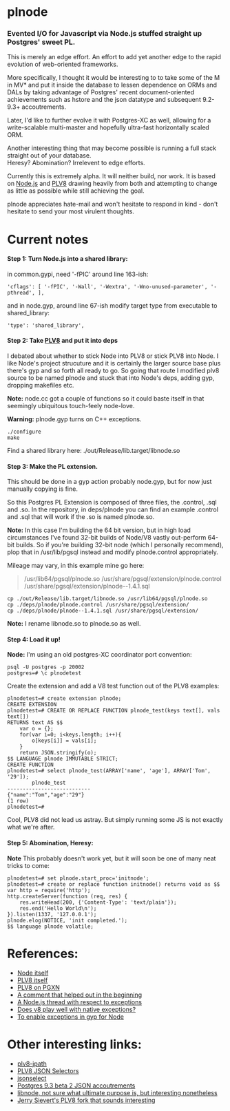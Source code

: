 plnode
===

### Evented I/O for Javascript via Node.js stuffed straight up Postgres' sweet PL.

This is merely an edge effort.  An effort to add yet another edge to the rapid evolution of web-oriented frameworks.

More specifically, I thought it would be interesting to to take some of the M in MV* and put it inside the database to lessen dependence on ORMs and DALs by taking advantage of Postgres' recent document-oriented achievements such as hstore and the json datatype and subsequent 9.2-9.3+ accoutrements.

Later, I'd like to further evolve it with Postgres-XC as well, allowing for a write-scalable multi-master and hopefully ultra-fast horizontally scaled ORM.

Another interesting thing that may become possible is running a full stack straight out of your database.  
Heresy?  Abomination?  Irrelevent to edge efforts.

Currently this is extremely alpha.  It will neither build, nor work.  It is based on [Node.js](http://nodejs.org/) and [PLV8](https://code.google.com/p/plv8js/wiki/PLV8) drawing heavily from both and attempting to change as little as possible while still achieving the goal.

plnode appreciates hate-mail and won't hesitate to respond in kind - don't hesitate to send your most virulent thoughts.

Current notes
===

#### Step 1: Turn Node.js into a shared library:

in common.gypi, need '-fPIC' around line 163-ish:

```
'cflags': [ '-fPIC', '-Wall', '-Wextra', '-Wno-unused-parameter', '-pthread', ],
```

and in node.gyp, around line 67-ish modify target type from executable to shared_library:

```
'type': 'shared_library',
```

#### Step 2: Take [PLV8](http://pgxn.org/dist/plv8/) and put it into deps

I debated about whether to stick Node into PLV8 or stick PLV8 into Node.  I like Node's project strucuture and it is certainly the larger source base plus there's gyp and so forth all ready to go.  So going that route I modified plv8 source to be named plnode and stuck that into Node's deps, adding gyp, dropping makefiles etc.

**Note:** node.cc got a couple of functions so it could baste itself in that seemingly ubiquitous touch-feely node-love. 

**Warning:** plnode.gyp turns on C++ exceptions.

```
./configure
make
```

Find a shared library here:  ./out/Release/lib.target/libnode.so

#### Step 3: Make the PL extension.

This should be done in a gyp action probably node.gyp, but for now just manually copying is fine.

So this Postgres PL Extension is composed of three files, the .control, .sql and .so.  In the repository, in deps/plnode you can find an example .control and .sql that will work if the .so is named plnode.so.

**Note:** In this case I'm building the 64 bit version, but in high load circumstances I've found 32-bit builds of Node/V8 vastly out-perform 64-bit builds. So if you're building 32-bit node (which I personally recommend), plop that in /usr/lib/pgsql instead and modify plnode.control appropriately.

Mileage may vary, in this example mine go here:

> /usr/lib64/pgsql/plnode.so
> /usr/share/pgsql/extension/plnode.control
> /usr/share/pgsql/extension/plnode--1.4.1.sql

```
cp ./out/Release/lib.target/libnode.so /usr/lib64/pgsql/plnode.so
cp ./deps/plnode/plnode.control /usr/share/pgsql/extension/
cp ./deps/plnode/plnode--1.4.1.sql /usr/share/pgsql/extension/
```

**Note:** I rename libnode.so to plnode.so as well.

#### Step 4: Load it up!

**Node:** I'm using an old postgres-XC coordinator port convention:

```
psql -U postgres -p 20002
postgres=# \c plnodetest
```

Create the extension and add a V8 test function out of the PLV8 examples:

```
plnodetest=# create extension plnode;
CREATE EXTENSION
plnodetest=# CREATE OR REPLACE FUNCTION plnode_test(keys text[], vals text[])
RETURNS text AS $$  
    var o = {};
    for(var i=0; i<keys.length; i++){
        o[keys[i]] = vals[i]; 
    }
    return JSON.stringify(o); 
$$ LANGUAGE plnode IMMUTABLE STRICT;
CREATE FUNCTION
plnodetest=# select plnode_test(ARRAY['name', 'age'], ARRAY['Tom', '29']);
        plnode_test           
--------------------------- 
{"name":"Tom","age":"29"}   
(1 row) 
plnodetest=#
```
 
Cool, PLV8 did not lead us astray.  But simply running some JS is not exactly what we're after.

#### Step 5: Abomination, Heresy:

**Note** This probably doesn't work yet, but it will soon be one of many neat tricks to come:

```
plnodetest=# set plnode.start_proc='initnode';
plnodetest=# create or replace function initnode() returns void as $$ 
var http = require('http');  
http.createServer(function (req, res) {  
    res.writeHead(200, {'Content-Type': 'text/plain'});  
    res.end('Hello World\n');  
}).listen(1337, '127.0.0.1');
plnode.elog(NOTICE, 'init completed.');
$$ language plnode volatile;
```

References:
===
* [Node itself](https://github.com/joyent/node)
* [PLV8 itself](https://code.google.com/p/plv8js/wiki/PLV8)
* [PLV8 on PGXN](http://pgxn.org/dist/plv8/)
* [A comment that helped out in the beginning](http://comments.gmane.org/gmane.comp.lang.javascript.nodejs/48685)
* [A Node.js thread with respect to exceptions](http://logs.nodejs.org/libuv/2013-03-17)
* [Does v8 play well with native exceptions?](http://www.mail-archive.com/v8-users@googlegroups.com/msg00871.html)
* [To enable exceptions in gyp for Node](https://github.com/TooTallNate/node-gyp/issues/17)

Other interesting links:
===
* [plv8-jpath](https://github.com/adunstan/plv8-jpath)
* [PLV8 JSON Selectors](http://www.postgresonline.com/journal/archives/272-Using-PLV8-to-build-JSON-selectors.html)
* [jsonselect](http://jsonselect.org/#overview)
* [Postgres 9.3 beta 2 JSON accoutrements](http://www.postgresql.org/docs/9.3/static/functions-json.html)
* [libnode, not sure what ultimate purpose is, but interesting nonetheless](https://github.com/plenluno/libnode)
* [Jerry Sievert's PLV8 fork that sounds interesting](https://github.com/JerrySievert/plv8)

